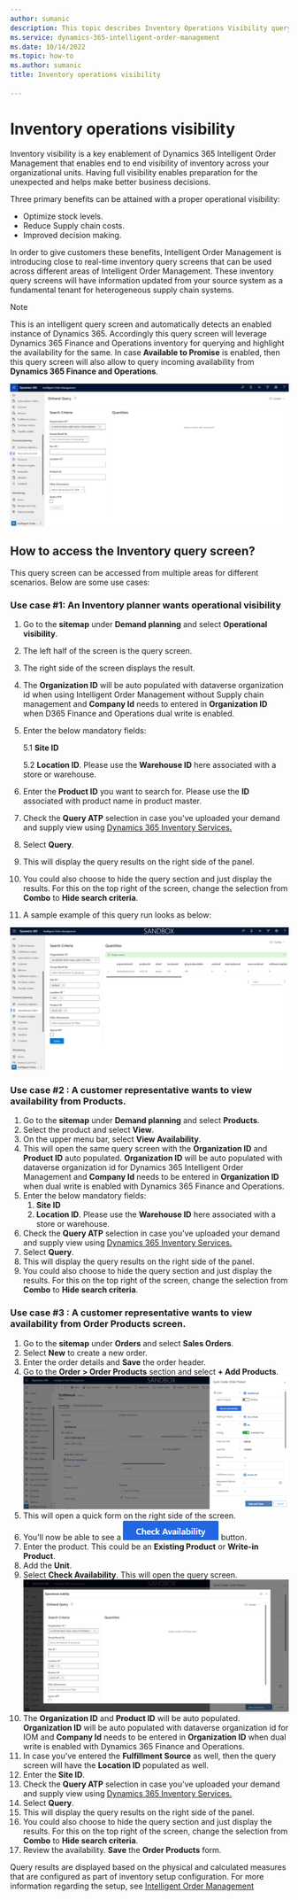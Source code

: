 ```yaml
---
author: sumanic
description: This topic describes Inventory Operations Visibility query screen in Microsoft Dynamics 365 Intelligent Order Management.
ms.service: dynamics-365-intelligent-order-management
ms.date: 10/14/2022
ms.topic: how-to
ms.author: sumanic
title: Inventory operations visibility

---
```


# Inventory operations visibility

Inventory visibility is a key enablement of Dynamics 365 Intelligent Order Management that enables end to end visibility of inventory across your organizational units. Having full visibility enables preparation for the unexpected and helps make better business decisions.

Three primary benefits can be attained with a proper operational visibility:

- Optimize stock levels.
- Reduce Supply chain costs.
- Improved decision making.

In order to give customers these benefits, Intelligent Order Management is introducing close to real-time inventory query screens that can be used across different areas of Intelligent Order Management. These inventory query screens will have information updated from your source system as a fundamental tenant for heterogeneous supply chain systems.

> [!NOTE]
> This is an intelligent query screen and automatically detects an enabled instance of Dynamics 365. Accordingly this query screen will leverage Dynamics 365 Finance and Operations inventory for querying and highlight the availability for the same.
In case **Available to Promise** is enabled, then this query screen will also allow to query incoming availability from **Dynamics 365 Finance and Operations**.

![Inventory Operational Visibility.](media/IVQuery.png)

## How to access the Inventory query screen?

This query screen can be accessed from multiple areas for different scenarios. Below are some use cases:

### Use case #1: An Inventory planner wants operational visibility

1. Go to the **sitemap** under **Demand planning** and select **Operational visibility**.
2. The left half of the screen is the query screen.
3. The right side of the screen displays the result.
4. The **Organization ID** will be auto populated with dataverse organization id when using Intelligent Order Management without Supply chain management and **Company Id** needs to entered in **Organization ID** when D365 Finance and Operations dual write is enabled.
5. Enter the below mandatory fields:

    5.1 **Site ID**
    
    5.2 **Location ID**. Please use the **Warehouse ID** here associated with a store or warehouse.

6. Enter the **Product ID** you want to search for. Please use the **ID** associated with product name in product master.
7. Check the **Query ATP** selection in case you've uploaded your demand and supply view using [Dynamics 365 Inventory Services.](/dynamics365/supply-chain/inventory/inventory-visibility-available-to-promise)
8. Select **Query**.
9. This will display the query results on the right side of the panel.
10. You could also choose to hide the query section and just display the results. For this on the top right of the screen, change the selection from **Combo** to **Hide search criteria**.
11. A sample example of this query run looks as below:

![Query Results.](media/QueryResult.png)
  
### Use case #2 : A customer representative wants to view availability from Products.

1. Go to the **sitemap** under **Demand planning** and select **Products**.
2. Select the product and select **View**.
3. On the upper menu bar, select **View Availability**.
4. This will open the same query screen with the **Organization ID** and **Product ID** auto populated. **Organization ID** will be auto populated with dataverse organization id for Dynamics 365 Intelligent Order Management and **Company Id** needs to be entered in **Organization ID** when dual write is enabled with Dynamics 365 Finance and Operations.
5. Enter the below mandatory fields:
    1. **Site ID**   
    1. **Location ID**. Please use the **Warehouse ID** here associated with a store or warehouse.
6. Check the **Query ATP** selection in case you've uploaded your demand and supply view using [Dynamics 365 Inventory Services.](/dynamics365/supply-chain/inventory/inventory-visibility-available-to-promise)
7. Select **Query**.
8. This will display the query results on the right side of the panel.
9. You could also choose to hide the query section and just display the results. For this on the top right of the screen, change the selection from **Combo** to **Hide search criteria**.

### Use case #3 : A customer representative wants to view availability from Order Products screen.

1. Go to the **sitemap** under **Orders** and select **Sales Orders**.
2. Select  **New** to create a new order.
3. Enter the order details and **Save** the order header.
4. Go to the **Order \> Order Products** section and select **+ Add Products**.
    ![OrderProducts.](media/QuickForm.png)
6. This will open a quick form on the right side of the screen.
7. You'll now be able to see a ![View Avail.](media/CheckAvail.png) button.
8. Enter the product. This could be an **Existing Product** or **Write-in Product**.
9. Add the **Unit**.
10. Select **Check Availability**. This will open the query screen.
    ![Query Autofill.](media/Autofill.png)
11. The **Organization ID** and **Product ID** will be auto populated. **Organization ID** will be auto populated with dataverse organization id for IOM and **Company Id** needs to be entered in **Organization ID** when dual write is enabled with Dynamics 365 Finance and Operations.
12. In case you've entered the **Fulfillment Source** as well, then the query screen will have the **Location ID** populated as well.
13. Enter the **Site ID**.
14. Check the **Query ATP** selection in case you've uploaded your demand and supply view using [Dynamics 365 Inventory Services.](/dynamics365/supply-chain/inventory/inventory-visibility-available-to-promise)
15. Select **Query**.
16. This will display the query results on the right side of the panel.
17. You could also choose to hide the query section and just display the results. For this on the top right of the screen, change the selection from **Combo** to **Hide search criteria**.
18. Review the availability. **Save** the **Order Products** form.

Query results are displayed based on the physical and calculated measures that are configured as part of inventory setup configuration. For more information regarding the setup, see [Intelligent Order Management](/dynamics365/intelligent-order-management/)

